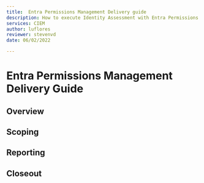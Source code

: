 ```yaml
---
title:  Entra Permissions Management Delivery guide
description: How to execute Identity Assessment with Entra Permissions Management in your organization.
services: CIEM
author: luflores
reviewer: stevenvd
date: 06/02/2022

---
```

# Entra Permissions Management Delivery Guide

## Overview

## Scoping

## Reporting



## Closeout